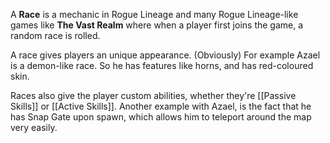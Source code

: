 A **Race** is a mechanic in Rogue Lineage and many Rogue Lineage-like games like **The Vast Realm** where when a player first joins the game, a random race is rolled.

A race gives players an unique appearance. (Obviously)
For example Azael is a demon-like race. So he has features like horns, and has red-coloured skin.

Races also give the player custom abilities, whether they're [[Passive Skills]] or [[Active Skills]].
Another example with Azael, is the fact that he has Snap Gate upon spawn, which allows him to teleport around the map very easily.